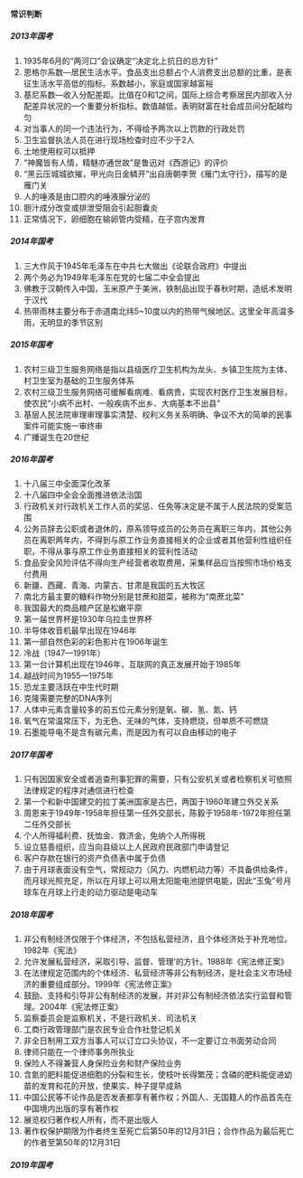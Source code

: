 #### 常识判断

##### 2013年国考

1. 1935年6月的“两河口”会议确定“决定北上抗日的总方针”
2. 恩格尔系数—居民生活水平。食品支出总额占个人消费支出总额的比重，是表征生活水平高低的指标。系数越小，家庭或国家越富裕
3. 基尼系数—收入分配差距。比值在0和1之间，国际上综合考察居民内部收入分配差异状况的一个重要分析指标。数值越低，表明财富在社会成员间分配越均匀
4. 对当事人的同一个违法行为，不得给予两次以上罚款的行政处罚
5. 卫生监督执法人员在进行现场检查时应不少于2人
6. 土地使用权可以抵押
7. “神魔皆有人情，精魅亦通世故”是鲁迅对《西游记》的评价
8. “黑云压城城欲摧，甲光向日金鳞开”出自唐朝李贺《雁门太守行》，描写的是雁门关
9. 人的唾液是由口腔内的唾液腺分泌的
10. 胆汁成分改变或排泄受阻会引起胆囊炎
11. 正常情况下，卵细胞在输卵管内受精，在子宫内发育

##### 2014年国考

1. 三大作风于1945年毛泽东在中共七大做出《论联合政府》中提出
2. 两个务必为1949年毛泽东在党的七届二中全会提出
3. 佛教于汉朝传入中国，玉米原产于美洲，铁制品出现于春秋时期，造纸术发明于汉代
4. 热带雨林主要分布于赤道南北纬5~10度以内的热带气候地区。这里全年高温多雨，无明显的季节区别

##### 2015年国考

1. 农村三级卫生服务网络是指以县级医疗卫生机构为龙头、乡镇卫生院为主体、村卫生室为基础的卫生服务体系
2. 农村三级卫生服务网络可缓解看病难、看病贵，实现农村医疗卫生发展目标，使农民“小病不出村、一般疾病不出乡、大病基本不出县”
3. 基层人民法院审理审理事实清楚、权利义务关系明确、争议不大的简单的民事案件可能实施一审终审
4. 广播诞生在20世纪

##### 2016年国考

1. 十八届三中全面深化改革
2. 十八届四中全会全面推进依法治国
3. 行政机关对行政机关工作人员的奖惩、任免等决定是不属于人民法院的受案范围
4. 公务员辞去公职或者退休的，原系领导成员的公务员在离职三年内，其他公务员在离职两年内，不得到与原工作业务直接相关的企业或者其他营利性组织任职，不得从事与原工作业务直接相关的营利性活动
5. 食品安全风险评估不得向生产经营者收取费用，采集样品应当按照市场价格支付费用
6. 新疆、西藏、青海、内蒙古、甘肃是我国的五大牧区
7. 南北方最主要的糖料作物分别是甘蔗和甜菜，被称为“南蔗北菜”
8. 我国最大的商品粮产区是松嫩平原
9. 第一届世界杯是1930年乌拉圭世界杯
10. 半导体收音机最早出现在1946年
11. 第一部自然色彩的彩色影片在1906年诞生
12. 冷战（1947—1991年）
13. 第一台计算机出现在1946年，互联网的真正发展开始于1985年
14. 越战时间为1955—1975年
15. 恐龙主要活跃在中生代时期
16. 克隆需要完整的DNA序列
17. 人体中元素含量较多的前五位元素分别是氧、碳、氢、氮、钙
18. 氧气在常温常压下，为无色、无味的气体，支持燃烧，但单质不可燃烧
19. 石墨能导电不是含有碳元素，而是因为有可以自由移动的电子

##### 2017年国考

1. 只有因国家安全或者追查刑事犯罪的需要，只有公安机关或者检察机关可依照法律规定的程序对通信进行检查
2. 第一个和新中国建交的拉丁美洲国家是古巴，两国于1960年建立外交关系
3. 周恩来于1949年-1958年担任第一任外交部长，陈毅于1958年-1972年担任第二任外交部长
4. 个人所得福利费、抚恤金、救济金，免纳个人所得税
5. 设立慈善组织，应当向县级以上人民政府民政部门申请登记
6. 客户存款在银行的资产负债表中属于负债
7. 由于月球表面没有空气，常规动力（风力、内燃机动力等）不具备供给条件，而月球光照充足，所以在月球上可以用太阳能电池提供电能，因此“玉兔”号月球车在月球上行走的动力驱动是电动车

##### 2018年国考

1. 非公有制经济仅限于个体经济，不包括私营经济，且个体经济处于补充地位。1982年《宪法》
2. 允许发展私营经济，采取引导、监督、管理’的方针。1988年《宪法修正案》
3. 在法律规定范围内的个体经济、私营经济等非公有制经济，是社会主义市场经济的重要组成部分。1999年《宪法修正案》
4. 鼓励、支持和引导非公有制经济的发展，并对非公有制经济依法实行监督和管理。2004年《宪法修正案》
5. 监察委员会是监察机关，不是行政机关、司法机关
6. 工商行政管理部门是农民专业合作社登记机关
7. 非全日制用工双方当事人可以订立口头协议，不一定要订立书面劳动合同
8. 律师只能在一个律师事务所执业
9. 保险人不得兼营人身保险业务和财产保险业务
10. 含氮的肥料能促进细胞的分裂和生长，使枝叶长得繁茂；含磷的肥料能促进幼苗的发育和花的开放，使果实、种子提早成熟
11. 中国公民等不论作品是否发表都享有著作权；外国人、无国籍人的作品首先在中国境内出版的享有著作权
12. 展览权归著作权人所有，而不是出版人
13. 著作权保护期限为作者终生至死亡后第50年的12月31日；合作作品为最后死亡的作者至第50年的12月31日

##### 2019年国考
